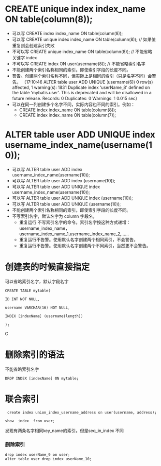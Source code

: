 # CREATE unique index index_name ON table(column(8));
- 可以写 CREATE index index_name ON table(column(8));
- 可以写 CREATE unique index index_name ON table(column(8)); // 如果值重复则会创建索引失败
- 不可以写 CREATE unique index_name ON table(column(8)); // 不能省略 关键字 index
- 不可以写 CREATE index  ON user(username(8)); // 不能省略索引名字
- 不能创建两个索引名称相同的索引，即使索引字段的长度不同。
- 警告。创建两个索引名称不同，但实际上是相同的索引（只是名字不同）会警告。 （17:10:46	ALTER table user ADD UNIQUE (username(6))	0 row(s) affected, 1 warning(s): 1831 Duplicate index 'userName_8' defined on the table 'mybatis.user'. This is deprecated and will be disallowed in a future release. Records: 0  Duplicates: 0  Warnings: 1	0.015 sec）
- 可以在同一列创建多个名字不同，实际内容也不同的索引。例如：
  - CREATE index index_name ON table(column(8));
  - CREATE index index_name ON table(column(7));

# ALTER table user ADD UNIQUE index username_index_name(username(10));
- 可以写 ALTER table user ADD        index username_index_name(username(10));
- 可以写 ALTER table user ADD        index                    (username(10));
- 可以写 ALTER table user ADD UNIQUE index username_index_name(username(10));
- 可以写 ALTER table user ADD UNIQUE index                    (username(10));
- 可以写 ALTER table user ADD UNIQUE                          (username(10));
- 不能创建两个索引名称相同的索引，即使索引字段的长度不同。
- 不写索引名字，默认名字为 column 字段名，
  - 重复运行 不写索引名字的命令。索引名字按这种方式递增：username_index_name，username_index_name_1,username_index_name_2,……
  - 重复运行不告警。使用默认名字创建两个相同索引，不会警告。
  - 重复运行不告警。使用默认名字创建两个不同索引，当然更不会警告。



# 创建表的时候直接指定
可以省略索引名字，默认字段名字
```mysql
CREATE TABLE mytable(

ID INT NOT NULL,

username VARCHAR(16) NOT NULL,

INDEX [indexName] (username(length))

);  
```
C
# 删除索引的语法
不能省略索引名字
```mysql
DROP INDEX [indexName] ON mytable; 
```

# 联合索引
```mysql
 create index union_index_username_address on user(username, address); 

```

```mysql
show  index  from user;
```
发现有两条名字相同key_name的索引，但是seq_in_index 不同

### 删除索引
```mysql
drop index userName_9 on user;
alter table user drop index userName_10;
```